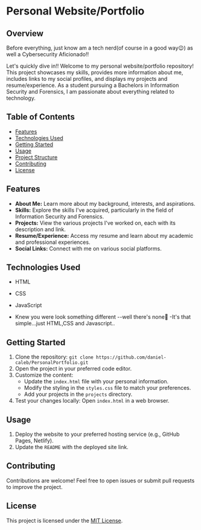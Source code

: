 # Personal Website/Portfolio

## Overview

Before everything, just know am a tech nerd(of course in a good way😉) as well a Cybersecurity Aficionado!!

Let's quickly dive in!!
Welcome to my personal website/portfolio repository! This project showcases my skills, provides more information about me, includes links to my social profiles, and displays my projects and resume/experience. As a student pursuing a Bachelors in Information Security and Forensics, I am passionate about everything related to technology.

## Table of Contents
- [Features](#features)
- [Technologies Used](#technologies-used)
- [Getting Started](#getting-started)
- [Usage](#usage)
- [Project Structure](#project-structure)
- [Contributing](#contributing)
- [License](#license)

## Features
- **About Me:** Learn more about my background, interests, and aspirations.
- **Skills:** Explore the skills I've acquired, particularly in the field of Information Security and Forensics.
- **Projects:** View the various projects I've worked on, each with its description and link.
- **Resume/Experience:** Access my resume and learn about my academic and professional experiences.
- **Social Links:** Connect with me on various social platforms.

## Technologies Used
- HTML
- CSS
- JavaScript

- Knew you were look something different --well there's none🥲
-It's that simple...just HTML,CSS and Javascript..

## Getting Started
1. Clone the repository: `git clone https://github.com/daniel-caleb/PersonalPortfolio.git`
2. Open the project in your preferred code editor.
3. Customize the content:
   - Update the `index.html` file with your personal information.
   - Modify the styling in the `styles.css` file to match your preferences.
   - Add your projects in the `projects` directory.
4. Test your changes locally: Open `index.html` in a web browser.

## Usage
1. Deploy the website to your preferred hosting service (e.g., GitHub Pages, Netlify).
2. Update the `README` with the deployed site link.


## Contributing
Contributions are welcome! Feel free to open issues or submit pull requests to improve the project.

## License
This project is licensed under the [MIT License](LICENSE).

